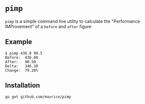 `pimp`
======

`pimp` is a simple command line utility to calculate the "Performance IMProvement"
of a `before` and `after` figure

Example
-------

    $ pimp 436.8 90.5
    Before:  436.80
    After:   90.50
    Delta:   346.30
    Change:  79.28%

Installation
------------

    go get github.com/maurice/pimp

